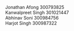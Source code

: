 Jonathan Afong 300793825
<br/>
Kanwalpreet Singh 301021447
<br/>
Abhinav Soni 300984756
<br/>
Harjot Singh 300987322
